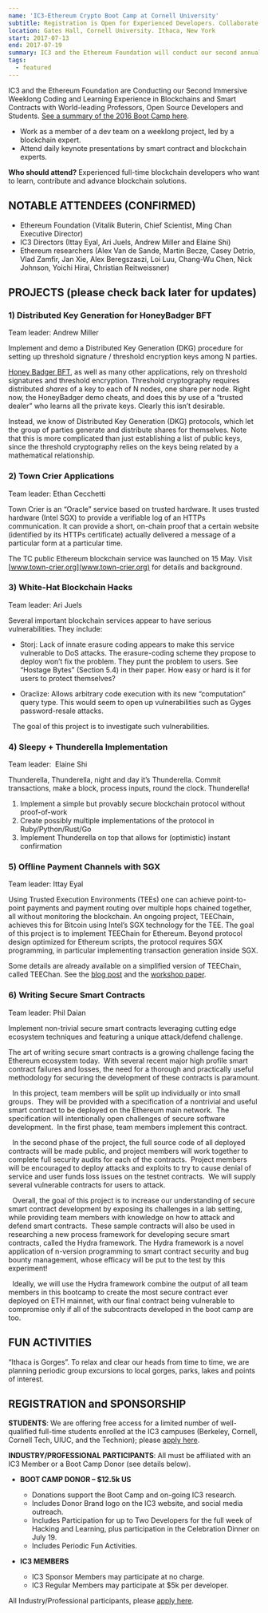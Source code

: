 ```yaml
---
name: 'IC3-Ethereum Crypto Boot Camp at Cornell University'
subtitle: Registration is Open for Experienced Developers. Collaborate to Advance Blockchain Applications.
location: Gates Hall, Cornell University. Ithaca, New York
start: 2017-07-13
end: 2017-07-19
summary: IC3 and the Ethereum Foundation will conduct our second annual Boot Camp, an immersive coding and learning experience in blockchains and smart contracts with world-leading researchers, open source developers, and students. Collaborate to Advance Blockchain Applications.
tags:
  - featured
---
```


IC3 and the Ethereum Foundation are Conducting our Second Immersive Weeklong Coding and Learning Experience in Blockchains and Smart Contracts with World-leading Professors, Open Source Developers and Students. [See a summary of the 2016 Boot Camp here](http://www.initc3.org/events/2016-07-20-IC3-Ethereum-Crypto-Boot-Camp-and-Workshop-at-Cornell-University.html).

- Work as a member of a dev team on a weeklong project, led by a blockchain expert.
- Attend daily keynote presentations by smart contract and blockchain experts.

**Who should attend?**  Experienced full-time blockchain developers who want to learn, contribute and advance blockchain solutions.  

## NOTABLE ATTENDEES (CONFIRMED)

- Ethereum Foundation (Vitalik Buterin, Chief Scientist, Ming Chan Executive Director)
- IC3 Directors (Ittay Eyal, Ari Juels, Andrew Miller and Elaine Shi)
- Ethereum researchers (Alex Van de Sande, Martin Becze, Casey Detrio, Vlad Zamfir, Jan Xie, Alex Beregszaszi, Loi Luu, Chang-Wu Chen, Nick Johnson, Yoichi Hirai, Christian Reitweissner)



## PROJECTS (please check back later for updates)

### 1) Distributed Key Generation for HoneyBadger BFT

Team leader: Andrew Miller

Implement and demo a Distributed Key Generation (DKG) procedure for setting up threshold signature / threshold encryption keys among N parties.


[Honey Badger BFT](https://github.com/amiller/honeyBadgerBFT/), as well as many other applications, rely on threshold signatures and threshold encryption. Threshold cryptography requires distributed *shares* of a key to each of N nodes, one share per node. Right now, the HoneyBadger demo cheats, and does this by use of a “trusted dealer” who learns all the private keys. Clearly this isn’t desirable.


Instead, we know of Distributed Key Generation (DKG) protocols, which let the group of parties generate and distribute shares for themselves. Note that this is more complicated than just establishing a list of public keys, since the threshold cryptography relies on the keys being related by a mathematical relationship.

### 2) Town Crier Applications

Team leader: Ethan Cecchetti

Town Crier is an “Oracle” service based on trusted hardware. It uses trusted hardware (Intel SGX) to provide a verifiable log of an HTTPs communication. It can provide a short, on-chain proof that a certain website (identified by its HTTPs certificate) actually delivered a message of a particular form at a particular time.


The TC public Ethereum blockchain service was launched on 15 May. Visit [www.town-crier.org](www.town-crier.org) for details and background.

### 3) White-Hat Blockchain Hacks
Team leader: Ari Juels

Several important blockchain services appear to have serious vulnerabilities. They include:


- Storj: Lack of innate erasure coding appears to make this service vulnerable to DoS attacks. The erasure-coding scheme they propose to deploy won’t fix the problem. They punt the problem to users. See “Hostage Bytes” (Section 5.4) in their paper. How easy or hard is it for users to protect themselves?

- Oraclize: Allows arbitrary code execution with its new “computation” query type. This would seem to open up vulnerabilities such as Gyges password-resale attacks.  

 
The goal of this project is to investigate such vulnerabilities.

### 4) Sleepy + Thunderella Implementation
Team leader:  Elaine Shi

Thunderella, Thunderella, night and day it’s Thunderella. Commit transactions, make a block, process inputs, round the clock. Thunderella!


1.	Implement a simple but provably secure blockchain protocol without proof-of-work
2.	Create possibly multiple implementations of the protocol in Ruby/Python/Rust/Go
3.	Implement Thunderella on top that allows for (optimistic) instant confirmation


### 5) Offline Payment Channels with SGX
Team leader: Ittay Eyal

Using Trusted Execution Environments (TEEs) one can achieve point-to-point payments and payment routing over multiple hops chained together, all without monitoring the blockchain. An ongoing project, TEEChain, achieves this for Bitcoin using Intel’s SGX technology for the TEE. The goal of this project is to implement TEEChain for Ethereum. Beyond protocol design optimized for Ethereum scripts, the protocol requires SGX programming, in particular implementing transaction generation inside SGX.


Some details are already available on a simplified version of TEEChain, called TEEChan.
See the [blog post](http://hackingdistributed.com/2016/12/22/scaling-bitcoin-with-secure-hardware/)
and the [workshop paper](https://arxiv.org/abs/1612.07766).
 
### 6) Writing Secure Smart Contracts

Team leader: Phil Daian

Implement non-trivial secure smart contracts leveraging cutting edge ecosystem techniques and featuring a unique attack/defend challenge.


The art of writing secure smart contracts is a growing challenge facing the Ethereum ecosystem today.  With several recent major high profile smart contract failures and losses, the need for a thorough and practically useful methodology for securing the development of these contracts is paramount.

 
In this project, team members will be split up individually or into small groups.  They will be provided with a specification of a nontrivial and useful smart contract to be deployed on the Ethereum main network.  The specification will intentionally open challenges of secure software development.  In the first phase, team members implement this contract.

 
In the second phase of the project, the full source code of all deployed contracts will be made public, and project members will work together to complete full security audits for each of the contracts.  Project members will be encouraged to deploy attacks and exploits to try to cause denial of service and user funds loss issues on the testnet contracts.  We will supply several vulnerable contracts for users to attack.

 
Overall, the goal of this project is to increase our understanding of secure smart contract development by exposing its challenges in a lab setting, while providing team members with knowledge on how to attack and defend smart contracts.  These sample contracts will also be used in researching a new process framework for developing secure smart contracts, called the Hydra framework. The Hydra framework is a novel application of n-version programming to smart contract security and bug bounty management, whose efficacy will be put to the test by this experiment!

 
Ideally, we will use the Hydra framework combine the output of all team members in this bootcamp to create the most secure contract ever deployed on ETH mainnet, with our final contract being vulnerable to compromise only if all of the subcontracts developed in the boot camp are too.

## FUN ACTIVITIES

“Ithaca is Gorges”.  To relax and clear our heads from time to time, we are planning periodic group excursions to local gorges, parks, lakes and points of interest.

## REGISTRATION and SPONSORSHIP

**STUDENTS**: We are offering free access for a limited number of well-qualified full-time students enrolled at the IC3 campuses (Berkeley, Cornell, Cornell Tech, UIUC, and the Technion); please [apply here](https://docs.google.com/forms/d/e/1FAIpQLSfBq37rmPlBS0k8zuRwa8DltVYq7RcpkdOT15vPOd80HmR2aQ/viewform).

**INDUSTRY/PROFESSIONAL PARTICIPANTS**:  All must be affiliated with an IC3 Member or a Boot Camp Donor (see details below).

- __BOOT CAMP DONOR – $12.5k US__
    - Donations support the Boot Camp and on-going IC3 research.
    - Includes Donor Brand logo on the IC3 website, and social media outreach.
    - Includes Participation for up to Two Developers for the full week of Hacking and Learning, plus participation in the Celebration Dinner on July 19.
    - Includes Periodic Fun Activities.


- __IC3 MEMBERS__
    - IC3 Sponsor Members may participate at no charge.
    - IC3 Regular Members may participate at $5k per developer.

All Industry/Professional participants, please [apply here](https://docs.google.com/forms/d/e/1FAIpQLSfBq37rmPlBS0k8zuRwa8DltVYq7RcpkdOT15vPOd80HmR2aQ/viewform).
